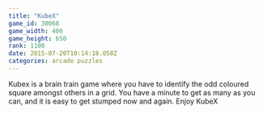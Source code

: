 ```yaml
---
title: "KubeX"
game_id: 30068
game_width: 400
game_height: 650
rank: 1100
date: 2015-07-20T10:14:18.058Z
categories: arcade puzzles
---
```

Kubex is a brain train game where you have to identify the odd coloured square amongst others in a grid. You have a minute to get as many as you can, and it is easy to get stumped now and again.  Enjoy KubeX